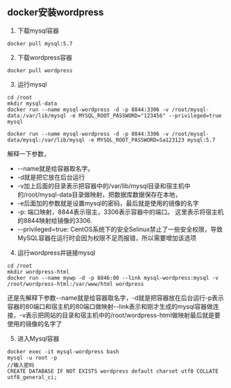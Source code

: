 ## docker安装wordpress
1. 下载mysql容器
```shell
docker pull mysql:5.7
```

2. 下载wordpress容器
```shell
docker pull wordpress
```

3. 运行mysql
```shell
cd /root
mkdir mysql-data
docker run --name mysql-wordpress -d -p 8844:3306 -v /root/mysql-data:/var/lib/mysql -e MYSQL_ROOT_PASSWORD="123456" --privileged=true mysql

docker run --name mysql-wordpress -d -p 8844:3306 -v /root/mysql-data/mysql:/var/lib/mysql -e MYSQL_ROOT_PASSWORD=Sa123123 mysql:5.7
```
解释一下参数，
* --name就是给容器取名字。
* -d就是把它放在后台运行
* -v加上后面的目录表示把容器中的/var/lib/mysql目录和宿主机中的/root/mysql-data目录做映射，把数据库数据保存在本地，
* -e后面加的参数就是设置mysql的密码，最后就是使用的镜像的名字
* -p: 端口映射，8844表示宿主，3306表示容器中的端口。 这里表示将宿主机的8844映射给镜像的3306.
* --privileged=true: CentOS系统下的安全Selinux禁止了一些安全权限，导致MySQL容器在运行时会因为权限不足而报错，所以需要增加该选项

4. 运行wordpress并链接mysql
```shell
cd /root
mkdir wordpress-html
docker run --name mywp -d -p 8846:80 --link mysql-wordpress:mysql -v /root/wordpress-html:/var/www/html wordpress

```

还是先解释下参数--name就是给容器取名字，-d就是把容器放在后台运行-p表示容器的80端口和宿主机的80端口做映射--link表示和刚才生成的mysql容器做连接，-v表示把网站的目录和宿主机中的/root/wordpress-html做映射最后就是要使用的镜像的名字了

5. 进入Mysql容器
```shell
docker exec -it mysql-wordpress bash
mysql -u root -p
//输入密码
CREATE DATABASE IF NOT EXISTS wordpress default charset utf8 COLLATE utf8_general_ci;

```

